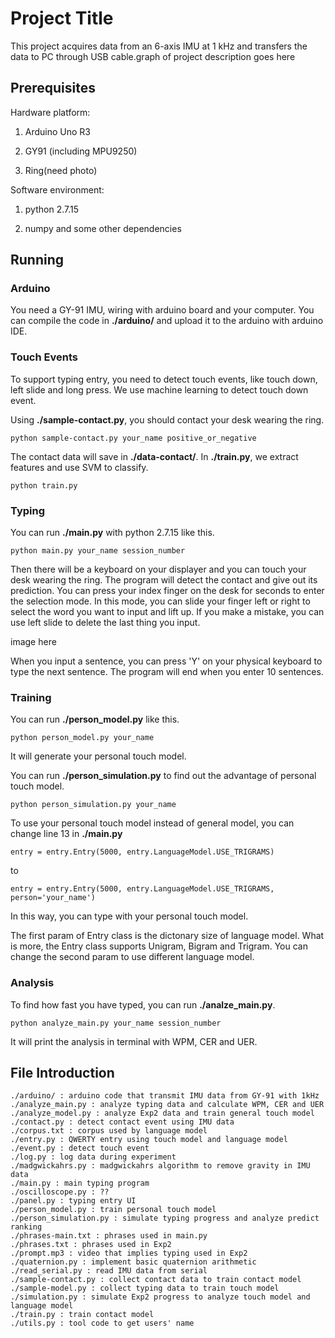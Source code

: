 # Project Title

This project acquires data from an 6-axis IMU at 1 kHz and transfers the data to PC through USB cable.graph of project description goes here

## Prerequisites

Hardware platform:

1. Arduino Uno R3

2. GY91 (including MPU9250)

3. Ring(need photo)

Software environment:

1. python 2.7.15

2. numpy and some other dependencies

## Running

### Arduino

You need a GY-91 IMU, wiring with arduino board and your computer.  You can compile the code in **./arduino/** and upload it to the arduino with arduino IDE.

### Touch Events

To support typing entry, you need to detect touch events, like touch down, left slide and long press. We use machine learning to detect touch down event. 

Using **./sample-contact.py**, you should contact your desk wearing the ring.

```
python sample-contact.py your_name positive_or_negative
```

The contact data will save in **./data-contact/**. In **./train.py**, we extract features and use SVM to classify.

```
python train.py
```

### Typing

You can run **./main.py** with python 2.7.15 like this.

```
python main.py your_name session_number
```

Then there will be a keyboard on your displayer and you can touch your desk wearing the ring. The program will detect the contact and give out its prediction. You can press your index finger on the desk for seconds to enter the selection mode. In this mode, you can slide your finger left or right to select the word you want to input and lift up. If you make a mistake, you can use left slide to delete the last thing you input.

image here

When you input a sentence, you can press 'Y' on your physical keyboard to type the next sentence. The program will end when you enter 10 sentences.

### Training

You can run **./person_model.py** like this.

```
python person_model.py your_name
```

It will generate your personal touch model.

You can run **./person_simulation.py** to find out the advantage of personal touch model.

```
python person_simulation.py your_name
```

To use your personal touch model instead of general model, you can change line 13 in **./main.py**

```
entry = entry.Entry(5000, entry.LanguageModel.USE_TRIGRAMS)
```

to

```
entry = entry.Entry(5000, entry.LanguageModel.USE_TRIGRAMS, person='your_name')
```

In this way, you can type with your personal touch model.

The first param of Entry class is the dictonary size of language model. What is more, the Entry class supports Unigram, Bigram and Trigram. You can change the second param to use different language model.

### Analysis

To find how fast you have typed, you can run **./analze_main.py**.

```
python analyze_main.py your_name session_number
```

It will print the analysis in terminal with WPM, CER and UER.

## File Introduction

```
./arduino/ : arduino code that transmit IMU data from GY-91 with 1kHz
./analyze_main.py : analyze typing data and calculate WPM, CER and UER
./analyze_model.py : analyze Exp2 data and train general touch model
./contact.py : detect contact event using IMU data
./corpus.txt : corpus used by language model
./entry.py : QWERTY entry using touch model and language model
./event.py : detect touch event
./log.py : log data during experiment
./madgwickahrs.py : madgwickahrs algorithm to remove gravity in IMU data
./main.py : main typing program
./oscilloscope.py : ??
./panel.py : typing entry UI
./person_model.py : train personal touch model
./person_simulation.py : simulate typing progress and analyze predict ranking
./phrases-main.txt : phrases used in main.py
./phrases.txt : phrases used in Exp2
./prompt.mp3 : video that implies typing used in Exp2
./quaternion.py : implement basic quaternion arithmetic
./read_serial.py : read IMU data from serial
./sample-contact.py : collect contact data to train contact model
./sample-model.py : collect typing data to train touch model
./simulation.py : simulate Exp2 progress to analyze touch model and language model
./train.py : train contact model
./utils.py : tool code to get users' name
```